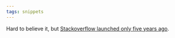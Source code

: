 ```yaml
---
tags: snippets
---
```


Hard to believe it, but [Stackoverflow launched only five years ago](http://blog.stackoverflow.com/2013/09/five-years-ago-stack-overflow-launched-then-a-miracle-occurred/).
